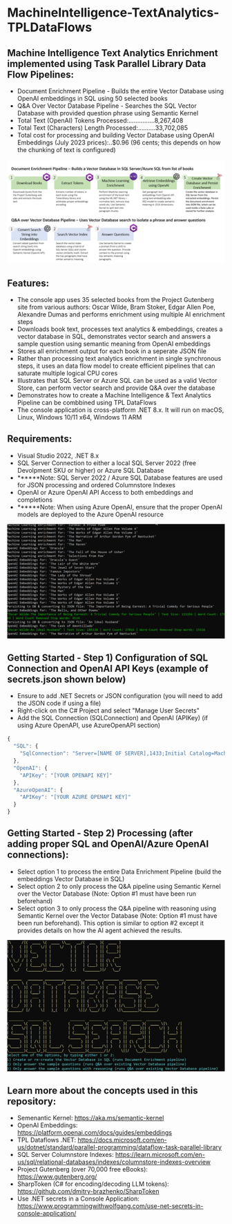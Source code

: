 # MachineIntelligence-TextAnalytics-TPLDataFlows

## Machine Intelligence Text Analytics Enrichment implemented using Task Parallel Library Data Flow Pipelines:
* Document Enrichment Pipeline - Builds the entire Vector Database using OpenAI embeddings in SQL using 50 selected books
* Q&A Over Vector Database Pipeline - Searches the SQL Vector Database with provided question phrase using Semantic Kernel
* Total Text (OpenAI) Tokens Processed:...............8,267,408    
* Total Text (Characters) Length Processed:..........33,702,085  
* Total cost for processing and building Vector Database using OpenAI Embeddings (July 2023 prices):..$0.96 (96 cents; this depends on how the chunking of text is configured)

![TPL Pipeline](https://github.com/bartczernicki/MachineIntelligence-TextAnalytics-TPLDataFlows/blob/master/TPLDataFlows-Pipeline.png)

## Features:
* The console app uses 35 selected books from the Project Gutenberg site from various authors: Oscar Wilde, Bram Stoker, Edgar Allen Poe, Alexandre Dumas and performs enrichment using multiple AI enrichment steps
* Downloads book text, processes text analytics & embeddings, creates a vector database in SQL, demonstrates vector search and answers a sample question using semantic meaning from OpenAI embeddings
* Stores all enrichment output for each book in a seperate JSON file
* Rather than processing text analytics enrichment in single synchronous steps, it uses an data flow model to create efficient pipelines that can saturate multiple logical CPU cores  
* Illustrates that SQL Server or Azure SQL can be used as a valid Vector Store, can perform vector search and provide Q&A over the database
* Demonstrates how to create a Machine Intelligence & Text Analytics Pipeline can be combbined using TPL DataFlows
* The console application is cross-platform .NET 8.x. It will run on macOS, Linux, Windows 10/11 x64, Windows 11 ARM

## Requirements:
* Visual Studio 2022, .NET 8.x
* SQL Server Connection to either a local SQL Server 2022 (free Devolpment SKU or higher) or Azure SQL Database
* ******Note: SQL Server 2022 / Azure SQL Database features are used for JSON processing and ordered Columnstore Indexes
* OpenAI or Azure OpenAI API Access to both embeddings and completions
* ******Note: When using Azure OpenAI, ensure that the proper OpenAI models are deployed to the Azure OpenAI resource

![Training Job](https://github.com/bartczernicki/MachineIntelligence-TextAnalytics-TPLDataFlows/blob/master/TPLVectorEmbeddingsProcessingConsole.gif)

## Getting Started - Step 1) Configuration of SQL Connection and OpenAI API Keys (example of secrets.json shown below)
* Ensure to add .NET Secrets or JSON configuration (you will need to add the JSON code if using a file)
* Right-click on the C# Project and select "Manage User Secrets"
* Add the SQL Connection (SQLConnection) and OpenAI (APIKey) (if using Azure OpenAPI, use AzureOpenAPI section)  

```javascript
{
  "SQL": {
    "SqlConnection": "Server=[NAME OF SERVER],1433;Initial Catalog=MachineIntelligenceDb;Persist Security Info=False;User ID=[USERID];Password=[PASSWORD];MultipleActiveResultSets=False;Encrypt=True;TrustServerCertificate=False;Connection Timeout=5000;"
  },
  "OpenAI": {
    "APIKey": "[YOUR OPENAPI KEY]"
  },
  "AzureOpenAI": {
    "APIKey": "[YOUR AZURE OPENAPI KEY]"
  }
}
```
  
## Getting Started - Step 2) Processing (after adding proper SQL and OpenAI/Azure OpenAI connections):
* Select option 1 to process the entire Data Enrichment Pipeline (build the embeddings Vector Database in SQL)  
* Select option 2 to only process the Q&A pipeline using Semantic Kernel over the Vector Database (Note: Option #1 must have been run beforehand)  
* Select option 3 to only process the Q&A pipeline with reasoning using Semantic Kernel over the Vector Database (Note: Option #1 must have been run beforehand). This option is similar to option #2 except it provides details on how the AI agent achieved the results.

![Getting Started - Console App](https://github.com/bartczernicki/MachineIntelligence-TextAnalytics-TPLDataFlows/blob/master/TPLDataFlows-ConsoleApp.png)

## Learn more about the concepts used in this repository:
* Semenantic Kernel: https://aka.ms/semantic-kernel
* OpenAI Embeddings: https://platform.openai.com/docs/guides/embeddings  
* TPL Dataflows .NET: https://docs.microsoft.com/en-us/dotnet/standard/parallel-programming/dataflow-task-parallel-library
* SQL Server Columnstore Indexes: https://learn.microsoft.com/en-us/sql/relational-databases/indexes/columnstore-indexes-overview  
* Project Gutenberg (over 70,000 free eBooks): https://www.gutenberg.org/  
* SharpToken (C# for encoding/decoding LLM tokens): https://github.com/dmitry-brazhenko/SharpToken  
* Use .NET secrets in a Console Application: https://www.programmingwithwolfgang.com/use-net-secrets-in-console-application/  
